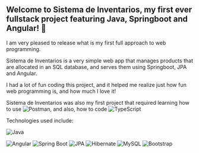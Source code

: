 ## Welcome to Sistema de Inventarios, my first ever fullstack project featuring Java, Springboot and Angular! 🚀

I am very pleased to release what is my first full approach to web programming.

Sistema de Inventarios is a very simple web app that manages products that are allocated in an SQL database, and serves them using Springboot, JPA and Angular.

I had a lot of fun coding this project, and it helped me realize just how fun web programming is, and how much I love it!

Sistema de Inventarios was also my first project that required learning how to use ![Postman](https://img.shields.io/badge/Postman-orange.svg?style=flat&logo=postman&logoColor=white), and also, how to code ![TypeScript](https://img.shields.io/badge/TypeScript-blue.svg?style=flat&logo=typescript&logoColor=white)

Technologies used include:

![Java](https://img.shields.io/badge/java-%23ED8B00.svg?style=for-the-badge&logo=openjdk&logoColor=white)

![Angular](https://img.shields.io/badge/Angular-19-red.svg?style=for-the-badge&logo=angular&logoColor=white)
![Spring Boot](https://img.shields.io/badge/Spring%20Boot-3.4.2-brightgreen.svg?style=for-the-badge&logo=spring&logoColor=white)
![JPA](https://img.shields.io/badge/JPA-2.2-blue.svg?style=for-the-badge&logo=java&logoColor=white)
![Hibernate](https://img.shields.io/badge/Hibernate-6.5.10-red.svg?style=for-the-badge&logo=hibernate&logoColor=white)
![MySQL](https://img.shields.io/badge/MySQL-Database-blue.svg?style=for-the-badge&logo=mysql&logoColor=white)
![Bootstrap](https://img.shields.io/badge/Bootstrap-563D7C.svg?style=for-the-badge&logo=bootstrap&logoColor=white)
